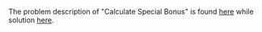 The problem description of "Calculate Special Bonus" is found [here](https://leetcode.com/problems/calculate-special-bonus/description) while solution [here](https://github.com/aurimas13/Solutions-To-Problems/tree/main/LeetCode/SQL%20Solutions/Find%20Customer%20Refereel). 